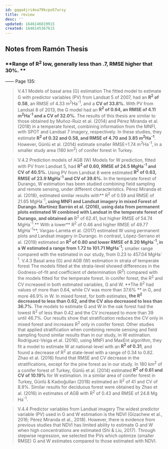 ```yaml
---
id: gqqa4jri4oa79kcpo57ursy
title: review
desc: ''
updated: 1646146819915
created: 1646145367615
---
```

## Notes from Ramón Thesis

### **Range of R<sup>2</sup> low, generally less than .7, RMSE higher that 30%.  **

&mdash;&mdash;  Page 135:
> V.4.1 Models of basal area (G) estimation The fitted model to estimate G with predictor variables (PV) from Landsat 5 of 2007, had an **R<sup>2</sup> of 0.58**, an RMSE of 4.33 m<sup>2</sup>Ha<sup>-1</sup>, and a **CV of 33.8%.** With PV from Landsat 8 of 2013, the G model had an **R<sup>2</sup> of 0.64, an RMSE of 4.11 m<sup>2</sup>Ha<sup>-1</sup> and a CV of 32.0%.** The results of this thesis are similar to those obtained by Muñoz-Ruiz et al. (2014) and Pérez Miranda et al. (2018) in a temperate forest, combining information from the MNFI, with SPOT and Landsat 7 imagery, respectively. In these studies, they estimate **R<sup>2</sup> of 0.32 and 0.58, and RMSE of 4.70 and 3.85 m<sup>2</sup>Ha<sup>-1</sup>**. However, Günlü et al. (2014) estimate smaller RMSE=1.74 m<sup>2</sup>Ha<sup>-1</sup>, in a smaller study area (180 km<sup>2</sup>) of conifer forest in Turkey.

> V.4.2 Prediction models of AGB (W) Models for W prediction, fitted with PV from Landsat 5, had **R<sup>2</sup> of 0.60, RMSE of 24.5 MgHa<sup>-1</sup> and CV of 40.5%.** Using PV from Landsat 8 were estimated **R<sup>2</sup> of 0.63, RMSE of 23.9 MgHa<sup>-1</sup> and CV of 39.6%.** In the temperate forest of Durango, W estimation has been studied combining field sampling and remote sensing, under different characteristics. Pérez Miranda et al. (2018), estimated similar results with** R<sup>2</sup> of 0.59 and RMSE of 21.65 MgHa<sup>-1</sup>**, using MNFI and Landsat imagery in mixed Forest of Durango. Martínez Barrón et al. (2016), using data from permanent plots estimated W combined with Landsat in the temperate forest of Durango, and obtained an** R<sup>2</sup> of 62.41, but higher RMSE of 54.74 MgHa<sup>-1</sup>.** With a lower** R<sup>2</sup> of 0.46 and higher RMSE of 49.77 MgHa<sup>-1</sup>**, Vargas-Larreta et al. (2017) estimated W using permanent plots and Landsat imagery in Durango. In contrast, López-Serrano et al. (2019) estimated an **R<sup>2</sup> of 0.80 and lower RMSE of 8.20 MgHa<sup>-1</sup>, in a W estimated a range from 1.72 to 101.71 MgHa<sup>-1</sup>;** smaller range compared with the estimated in our study, from 0.23 to 457.04 MgHa<sup>-1</sup>.
>V.4.3 Basal area (G) and AGB (W) estimation in strata of temperate forest The models fitted at the strata-level showed differences in the Godness-of-fit and coefficient of determination (R<sup>2</sup>) compared with the models fitted for the temperate forest. In conifer forest, the R<sup>2</sup> and CV increased in both estimated variables, G and W. **The R<sup>2</sup> had values of more than 0.64, while CV was more than 37.6% ** in G, and more 46.9% in W. In mixed forest, for both estimates, **the R<sup>2</sup> decreased to less than 0.62, and the CV also decreased to less than 36.7%**. The models to estimate G and W in the oak forest had the lowest R<sup>2</sup> of less than 0.42 and the CV increased to more than 39 until 46.7%. Our results show that stratification reduces the CV only in mixed forest and increases R<sup>2</sup> only in conifer forest. Other studies that applied stratification when combining remote sensing and field sampling found similar results than in our study, in W estimation. Rodríguez-Veiga et al. (2016), using MNFI and MaxEnt algorithm, they fit a model to estimate W at national-level with an **R<sup>2</sup> of 0.31**, and found a decrease of R<sup>2</sup> at state-level with a range of 0.34 to 0.82. Zhao et al. (2016) found that RMSE and CV decrease in the stratifications, except for the pine forest as in our study. In 180 km<sup>2</sup> of a conifer forest of Turkey, Günlü et al. (2014) estimated **R<sup>2</sup> of 0.61 and CV of 10.19%** for W estimation. In a similar area of conifer forest in Turkey, Günlü & Kadıoğulları (2018) estimated an R<sup>2</sup> of 41 and CV of 8.9%. Similar results for deciduous forest were obtained by Zhao et al. (2016) in estimates of AGB with R<sup>2</sup> of 0.43 and RMSE of 24.8 Mg Ha<sup>-1</sup>.  

> V.4.4 Predictor variables from Landsat imagery The widest predictor variable (PV) used in G and W estimation is the NDVI (Gizachew et al., 2016; Pérez Miranda et al., 2018). However, there is evidence from previous studies that NDVI has limited ability to estimate G and W when high concentrations are estimated (Shi & Liu, 2017). Through stepwise regression, we selected the PVs which optimize (smaller RMSE) G and W estimates compared to those estimated with NDVI.